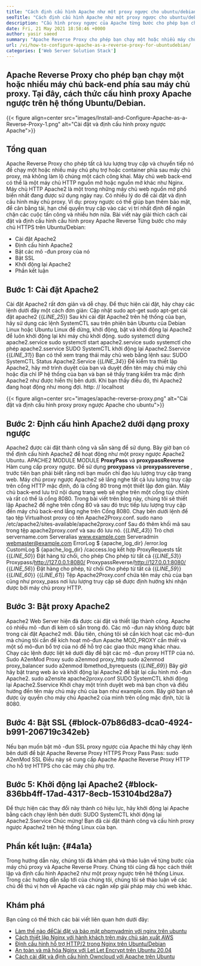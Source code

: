 ```yaml
---
title: "Cách định cấu hình Apache như một proxy ngược cho ubuntu/debian" 
seoTitle: "Cách định cấu hình Apache như một proxy ngược cho ubuntu/debian" 
description: "Cấu hình proxy ngược của Apache từng bước cho phép bạn chạy một hoặc nhiều máy chủ kết thúc trở lại phía sau máy chủ proxy với mod_proxy trên ubuntu/debian linux." 
date: Fri, 21 May 2021 18:58:46 +0000
author: yasir saeed
summary: "Apache Reverse Proxy cho phép bạn chạy một hoặc nhiều máy chủ back-end phía sau máy chủ proxy. Tại đây, cách thức cấu hình proxy Apache ngược trên hệ thống Ubuntu/Debian." 
url: /vi/how-to-configure-apache-as-a-reverse-proxy-for-ubuntudebian/
categories: ['Web Server Solution Stack']
---
```


## Apache Reverse Proxy cho phép bạn chạy một hoặc nhiều máy chủ back-end phía sau máy chủ proxy. Tại đây, cách thức cấu hình proxy Apache ngược trên hệ thống Ubuntu/Debian.

{{< figure align=center src="images/Install-and-Configure-Apache-as-a-Reverse-Proxy-1.png" alt="Cài đặt và định cấu hình proxy ngược Apache">}}


##  **Tổng quan**  
Apache Reverse Proxy cho phép tất cả lưu lượng truy cập và chuyển tiếp nó để chạy một hoặc nhiều máy chủ phụ trợ hoặc container phía sau máy chủ proxy, mà không làm lộ chúng một cách công khai. Máy chủ web back-end có thể là một máy chủ HTTP nguồn mở hoặc nguồn mở khác như Nginx. Máy chủ HTTP Apache2 là một trong những máy chủ web nguồn mở phổ biến nhất đang được sử dụng ngày nay.
Có nhiều lý do để cài đặt và định cấu hình máy chủ proxy. Ví dụ: proxy ngược có thể giúp bạn thêm bảo mật, để cân bằng tải, hạn chế quyền truy cập vào các vị trí nhất định để ngăn chặn các cuộc tấn công và nhiều hơn nữa. Bài viết này giải thích cách cài đặt và định cấu hình cấu hình proxy Apache Reverse Từng bước cho máy chủ HTTPS trên Ubuntu/Debian:
  * Cài đặt Apache2
  * Định cấu hình Apache2
  * Bật các mô -đun proxy của nó
  * Bật SSL
  * Khởi động lại Apache2
  * Phần kết luận

## Bước 1: Cài đặt Apache2
Cài đặt Apache2 rất đơn giản và dễ chạy. Để thực hiện cài đặt, hãy chạy các lệnh dưới đây một cách đơn giản:
Cập nhật sudo apt-get
sudo apt-get cài đặt apache2
{{_LINE_25_}}
Sau khi cài đặt Apache2 trên hệ thống của bạn, hãy sử dụng các lệnh SystemCTL sau trên phiên bản Ubuntu của Debian Linux hoặc Ubuntu Linux để dừng, khởi động, bật và khởi động lại Apache2 để luôn khởi động lại khi máy chủ khởi động.
sudo systemctl dừng apache2.service
sudo systemctl start apache2.service
sudo systemctl cho phép apache2.sservice
SUDO SystemCTL khởi động lại Apache2.Sservice
{{_LINE_31_}}
Bạn có thể xem trạng thái máy chủ web bằng lệnh sau:
SUDO SystemCTL Status Apache2.Service
{{_LINE_34_}}
Để kiểm tra thiết lập Apache2, hãy mở trình duyệt của bạn và duyệt đến tên máy chủ máy chủ hoặc địa chỉ IP hệ thống của bạn và bạn sẽ thấy trang kiểm tra mặc định Apache2 như được hiển thị bên dưới. Khi bạn thấy điều đó, thì Apache2 đang hoạt động như mong đợi. http: // localhost

{{< figure align=center src="images/apache-reverse-proxy.png" alt="Cài đặt và định cấu hình proxy proxy ngược Apache cho ubuntu">}}


## Bước 2: Định cấu hình Apache2 dưới dạng proxy ngược
Apache2 được cài đặt thành công và sẵn sàng để sử dụng. Bây giờ bạn có thể định cấu hình Apache2 để hoạt động như một proxy ngược Apache2 Ubuntu. APACHE2 MODULE MODULE  **ProxyPass** và  **proxypassReverse**  Hàm cung cấp proxy ngược. Để sử dụng  **proxypass**  và **proxypassreverse**  , trước tiên bạn phải biết rằng nơi bạn muốn chỉ đạo lưu lượng truy cập trang web.
Máy chủ proxy ngược Apache2 sẽ lắng nghe tất cả lưu lượng truy cập trên cổng HTTP mặc định, đó là cổng 80 trong một thiết lập đơn giản. Máy chủ back-end lưu trữ nội dung trang web sẽ nghe trên một cổng tùy chỉnh và rất có thể là cổng 8080.
Trong bài viết trên blog này, chúng tôi sẽ thiết lập Apache2 để nghe trên cổng 80 và sau đó trực tiếp lưu lượng truy cập đến máy chủ back-end lắng nghe trên Cổng 8080. Chạy bên dưới lệnh để tạo tệp Virtualhost proxy có tên Apache2Proxy.conf.
sudo nano /etc/apache2/sites-available/apache2proxy.conf
Sau đó thêm khối mã sau trong tệp apache2proxy.conf và sau đó lưu nó.
{{_LINE_43_}}
        Trò chơi servername.com
        Serveralias www.example.com
        Serveradmin webmaster@example.com
        ErrorLog $ {apache_log_dir} /error.log
        CustomLog $ {apache_log_dir} /caccess.log kết hợp
        ProxyRequests tắt
{{_LINE_50_}}
          Đặt hàng từ chối, cho phép
          Cho phép từ tất cả
{{_LINE_53_}}
        Proxypass/http://127.0.0.1:8080/
        ProxypassReverse/http://127.0.0.1:8080/
{{_LINE_56_}}
          Đặt hàng cho phép, từ chối
          Cho phép từ tất cả
{{_LINE_59_}}
{{_LINE_60_}}
{{_LINE_61_}}
Tệp Apache2Proxy.conf chứa tên máy chủ của bạn cũng như proxy_pass nơi lưu lượng truy cập sẽ được định hướng khi nhận được bởi máy chủ proxy HTTP.

## Bước 3: Bật proxy Apache2
Apache2 Web Server hiện đã được cài đặt và thiết lập thành công. Apache có nhiều mô -đun đi kèm có sẵn trong đó. Các mô -đun này không được bật trong cài đặt Apache2 mới. Đầu tiên, chúng tôi sẽ cần kích hoạt các mô-đun mà chúng tôi cần để kích hoạt mô-đun Apache MOD_PROXY cần thiết và một số mô-đun bổ trợ của nó để hỗ trợ các giao thức mạng khác nhau. Chạy các lệnh được liệt kê dưới đây để bật các mô -đun proxy HTTP của nó.
Sudo A2enMod Proxy
sudo a2enmod proxy_http
sudo a2enmod proxy_balancer
sudo a2enmod lbmethod_byrequests
{{_LINE_69_}}
Bây giờ hãy bật trang web ảo và khởi động lại Apache2 để bật lại cấu hình mô -đun Apache2.
sudo a2ensite apache2proxy.conf
SUDO SystemCTL khởi động lại Apache2.Sservice
Khởi chạy một trình duyệt web mà bạn chọn và điều hướng đến tên máy chủ máy chủ của bạn như example.com. Bây giờ bạn sẽ được ủy quyền cho máy chủ Apache2 của mình trên cổng mặc định, tức là 8080.

## Bước 4: Bật SSL {#block-07b86d83-dca0-4924-b991-206719c342eb}

Nếu bạn muốn bật mô -đun SSL proxy ngược của Apache thì hãy chạy lệnh bên dưới để bật Apache Reverse Proxy HTTPS Proxy Pass Pass:
sudo A2enMod SSL
Điều này sẽ cung cấp Apache Apache Reverse Proxy HTTP cho hỗ trợ HTTPS cho các máy chủ phụ trợ.

## Bước 5: Khởi động lại Apache2 {#block-836bb4ff-17ad-4317-8ecb-153104bd28a7}

Để thực hiện các thay đổi này thành có hiệu lực, hãy khởi động lại Apache bằng cách chạy lệnh bên dưới:
SUDO SystemCTL khởi động lại Apache2.Sservice
Chúc mừng! Bạn đã cài đặt thành công và cấu hình proxy ngược Apache2 trên hệ thống Linux của bạn.

##  **Phần kết luận:**   {#4a1a}

Trong hướng dẫn này, chúng tôi đã khám phá và thảo luận về từng bước của máy chủ proxy và Apache Reverse Proxy. Chúng tôi cũng đã học cách thiết lập và định cấu hình Apache2 như một proxy ngược trên hệ thống Linux. Trong các hướng dẫn sắp tới của chúng tôi, chúng tôi sẽ thảo luận về các chủ đề thú vị hơn về Apache và các ngăn xếp giải pháp máy chủ web khác.

## Khám phá
Bạn cũng có thể thích các bài viết liên quan hơn dưới đây:
  * [Làm thế nào để][1][Cài đặt và bảo mật phpmyadmin với nginx trên ubuntu][2]
  * [Cách thiết lập Nginx với hành khách trên máy chủ sản xuất AWS][3]
  * [Định cấu hình hỗ trợ HTTP/2 trong Nginx trên Ubuntu/Debian][4]
  * [An toàn và mã hóa Nginx với Let Let Encrypt trên Ubuntu 20.04][5]
  * [Cách cài đặt và định cấu hình Owncloud với Apache trên Ubuntu][6]



 [1]: https://blog.containerize.com/web-server-solution-stack/vi/how-to-configure-apache-as-a-reverse-proxy-for-ubuntudebian/
 [2]: https://blog.containerize.com/web-server-solution-stack/how-to-install-and-secure-phpmyadmin-with-nginx-on-ubuntu/
 [3]: https://blog.containerize.com/web-server-solution-stack/how-to-setup-nginx-with-passenger-on-aws-production-server/
 [4]: https://blog.containerize.com/web-server-solution-stack/how-to-configure-http2-support-in-nginx-on-ubuntudebian/
 [5]: https://blog.containerize.com/web-server-solution-stack/how-to-secure-nginx-with-letsencrypt-on-ubuntu-20-04/
 [6]: https://blog.containerize.com/backup-and-sync-software/how-to-install-and-configure-owncloud-with-apache-on-ubuntu/
